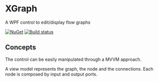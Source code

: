 # XGraph
A WPF control to edit/display flow graphs

[![NuGet](https://img.shields.io/nuget/v/Sprache.svg)](https://nuget.org/packages/XGraph) [![Build status](https://ci.appveyor.com/api/projects/status/github/XGraph/grunt?svg=true)](https://ci.appveyor.com/project/nby/xgraph)

## Concepts
The control can be easily manipulated through a MVVM approach.

A view model represents the graph, the node and the connections. Each node is composed by input and output ports.


